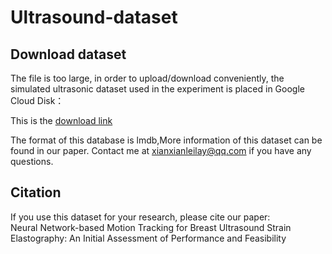 # Ultrasound-dataset

## Download dataset
The file is too large, in order to upload/download conveniently, the simulated ultrasonic dataset used in the experiment is placed in Google Cloud Disk：  

This is the [download link](https://drive.google.com/open?id=1cP1hUaCrIQTwf6iYvjUue3_nDJ23AmiB)  

The format of this database is lmdb,More information of this dataset can be found in our paper. 
Contact me at xianxianleilay@qq.com if you have any questions.

## Citation
If you use this dataset for your research, please cite our paper:  
Neural Network-based Motion Tracking for Breast Ultrasound Strain Elastography: An Initial Assessment of Performance and Feasibility


